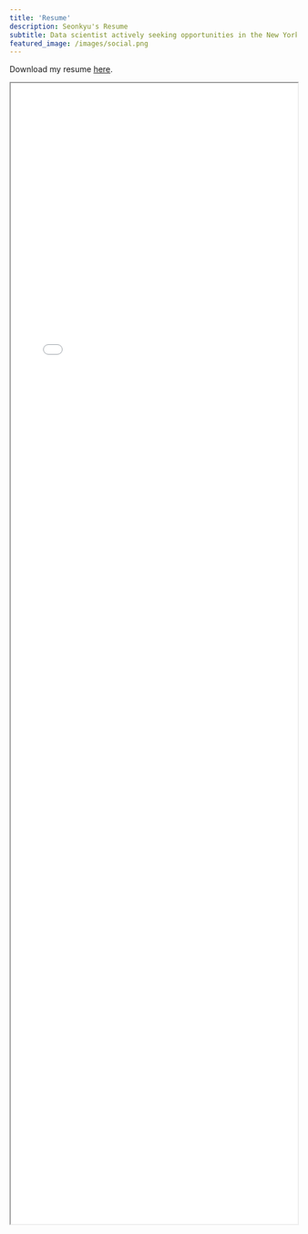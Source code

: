 ```yaml
---
title: 'Resume'
description: Seonkyu's Resume
subtitle: Data scientist actively seeking opportunities in the New York Metropolitan area.
featured_image: /images/social.png
---
```

Download my resume [here](https://drive.google.com/file/d/1AHuel1-mVBPUTd3LlDQHDsBkwIBiZ0Ie/view?usp=sharing).
<iframe width="100%" height="2000" src="/pdf/Resume.pdf">
